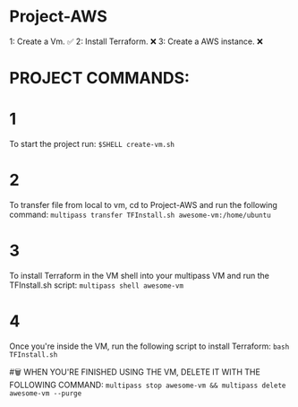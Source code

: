 # Project-AWS
1: Create a Vm. ✅
2: Install Terraform. ❌
3: Create a AWS instance. ❌ 


# PROJECT COMMANDS:

# 1
To start the project run:
`$SHELL create-vm.sh`


# 2
To transfer file from local to vm, cd to Project-AWS and run the following command:
`multipass transfer TFInstall.sh awesome-vm:/home/ubuntu`


# 3
To install Terraform in the VM shell into your multipass VM and run the TFInstall.sh script: 
`multipass shell awesome-vm`


# 4
Once you're inside the VM, run the following script to install Terraform:
`bash TFInstall.sh`


#🗑️ WHEN YOU'RE FINISHED USING THE VM, DELETE IT  WITH THE FOLLOWING COMMAND:
`multipass stop awesome-vm && multipass delete awesome-vm --purge` 

